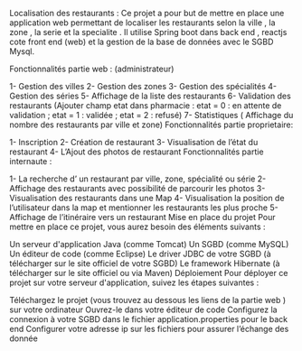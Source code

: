 Localisation des restaurants :
Ce projet a pour but de mettre en place une application web permettant de localiser les restaurants selon la ville , la zone , la serie et la specialite .
Il utilise Spring boot dans back end , reactjs cote front end (web)  et la gestion de la base de données avec le SGBD Mysql.

Fonctionnalités partie web : (administrateur)

1- Gestion des villes
2- Gestion des zones
3- Gestion des spécialités
4- Gestion des séries
5- Affichage de la liste des restaurants
6- Validation des restaurants (Ajouter champ etat dans pharmacie : etat = 0 : en attente de validation ; etat = 1 : validée ; etat = 2 : refusé)
7- Statistiques ( Affichage du nombre des restaurants par ville et zone)
Fonctionnalités partie  proprietaire:

1- Inscription
2- Création de restaurant
3- Visualisation de l’état du restaurant
4- L’Ajout des photos de restaurant
Fonctionnalités partie internaute :

1- La recherche d’ un restaurant par ville, zone, spécialité ou série
2- Affichage des restaurants avec possibilité de parcourir les photos
3- Visualisation des restaurants dans une Map
4- Visualisation la position de l’utilisateur dans la map et mentionner les restaurants les plus proche
5- Affichage de l’itinéraire vers un restaurant
Mise en place du projet
Pour mettre en place ce projet, vous aurez besoin des éléments suivants :

Un serveur d'application Java (comme Tomcat)
Un SGBD (comme MySQL)
Un éditeur de code (comme Eclipse)
Le driver JDBC de votre SGBD (à télécharger sur le site officiel de votre SGBD)
Le framework Hibernate (à télécharger sur le site officiel ou via Maven)
Déploiement
Pour déployer ce projet sur votre serveur d'application, suivez les étapes suivantes :

Téléchargez le projet (vous trouvez au dessous les liens de la partie web ) sur votre ordinateur
Ouvrez-le dans votre éditeur de code
Configurez la connexion à votre SGBD dans le fichier application.properties pour le back end
Configurer votre adresse ip sur les fichiers pour assurer l’échange des donnée